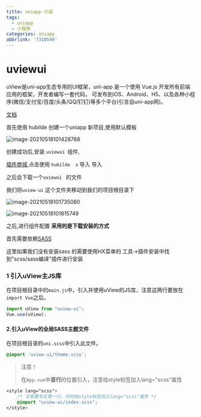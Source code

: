```yaml
---
title: uniapp 介绍
tags:
  - uniapp
  - 小程序
categories: uniapp
abbrlink: '7318549'
---
```

# uviewui

uView是uni-app生态专用的UI框架，uni-app 是一个使用 Vue.js 开发所有前端应用的框架，开发者编写一套代码， 可发布到iOS、Android、H5、以及各种小程序(微信/支付宝/百度/头条/QQ/钉钉)等多个平台(引言自uni-app网)。

[文档](https://www.uviewui.com/components/intro.html)

首先使用 hubilde 创建一个uniapp 新项目,使用默认模板
<!-- more -->
![image-20210518101428788](https://images.wupeiyao.top/notes/20210518101450.png)

创建成功后,安装 `uviewui `组件,

[插件商城](https://ext.dcloud.net.cn/plugin?id=1593),点击使用 `hubilde  x` 导入 导入

之后会下载一个`uviewui ` 的文件

我们将`uview-ui` 这个文件夹移动到我们的项目根目录下

![image-20210518101735080](https://images.wupeiyao.top/notes/20210518101829.png)

![image-20210518101815749](https://images.wupeiyao.top/notes/20210518101831.png)

之后,进行组件配置 **采用的是下载安装的方式**

首先需要依赖[SASS](https://www.sass.hk/)  

这里如果我们没有安装sass 的需要使用HX菜单的 工具->插件安装中找到"scss/sass编译"插件进行安装

### 1 引入uView主JS库

在项目根目录中的`main.js`中，引入并使用uView的JS库，注意这两行要放在`import Vue`之后。

```js
import uView from "uview-ui";
Vue.use(uView);
```

#### 2.引入uView的全局SASS主题文件

在项目根目录的`uni.scss`中引入此文件。

```css
@import 'uview-ui/theme.scss';
```

> 注意！
>
> 在`App.vue`中**首行**的位置引入，注意给style标签加入lang="scss"属性

```css
<style lang="scss">
	/* 注意要写在第一行，同时给style标签加入lang="scss"属性 */
	@import "uview-ui/index.scss";
</style>
```